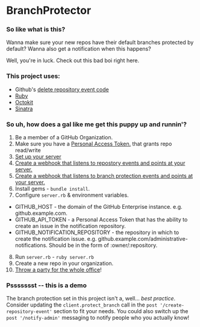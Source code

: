 # BranchProtector
### So like what is this?

Wanna make sure your new repos have their default branches protected by default? 
Wanna also get a notification when this happens? 

Well, you're in luck. Check out this bad boi right here.

### This project uses:
 
* Github's [delete repository event code](https://github.com/github/platform-samples/tree/master/hooks/ruby/delete-repository-event)
* [Ruby](https://www.ruby-lang.org/en/)
* [Octokit](https://github.com/octokit/octokit.rb)
* [Sinatra](http://sinatrarb.com/)

### So uh, how does a gal like me get this puppy up and runnin'?

1. Be a member of a GitHub Organization.
2. Make sure you have a [Personal Access Token.](https://docs.github.com/en/enterprise-server@3.5/authentication/keeping-your-account-and-data-secure/creating-a-personal-access-token) that grants repo read/write
3. [Set up your server](https://docs.github.com/en/developers/webhooks-and-events/webhooks/configuring-your-server-to-receive-payloads)
4. [Create a webhook that listens to repostory events and points at your server.](https://docs.github.com/en/developers/webhooks-and-events/webhooks/creating-webhooks)
5. [Create a webhook that listens to branch protection events and points at your server.](https://docs.github.com/en/developers/webhooks-and-events/webhooks/creating-webhooks)
6. Install gems - `bundle install`.
7. Configure `server.rb` & environment variables.
* GITHUB_HOST - the domain of the GitHub Enterprise instance. e.g. github.example.com.
* GITHUB_API_TOKEN - a Personal Access Token that has the ability to create an issue in the notification repository.
* GITHUB_NOTIFICATION_REPOSITORY - the repository in which to create the notification issue. e.g. github.example.com/administrative-notifications. Should be in the form of :owner/:repository.
8. Run `server.rb` - `ruby server.rb`
9. Create a new repo in your organization.
10. [Throw a party for the whole office](https://www.youtube.com/watch?v=97rVX0u-pyc)!

### Pssssssst -- this is a demo
The branch protection set in this project isn't a, well... _best practice_. Consider updating the `client.protect_branch` call in the `post '/create-repository-event'` section to fit your needs. You could also switch up the `post '/notify-admin'` messaging to notify people who you actually know! 
